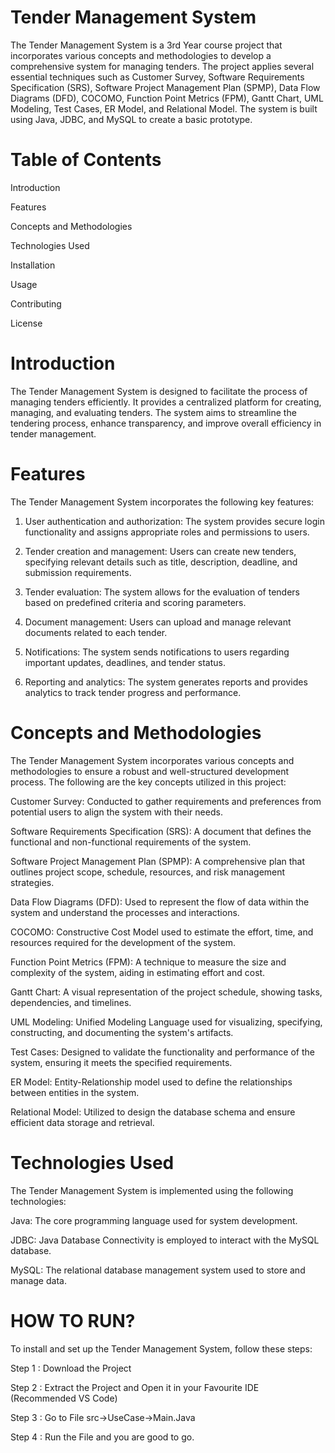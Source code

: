 # Tender Management System
The Tender Management System is a 3rd Year course project that incorporates various concepts and methodologies to develop a comprehensive system for managing tenders. The project applies several essential techniques such as Customer Survey, Software Requirements Specification (SRS), Software Project Management Plan (SPMP), Data Flow Diagrams (DFD), COCOMO, Function Point Metrics (FPM), Gantt Chart, UML Modeling, Test Cases, ER Model, and Relational Model. The system is built using Java, JDBC, and MySQL to create a basic prototype.

# Table of Contents
Introduction

Features

Concepts and Methodologies

Technologies Used

Installation

Usage

Contributing

License

# Introduction
The Tender Management System is designed to facilitate the process of managing tenders efficiently. It provides a centralized platform for creating, managing, and evaluating tenders. The system aims to streamline the tendering process, enhance transparency, and improve overall efficiency in tender management.

# Features
The Tender Management System incorporates the following key features:

1. User authentication and authorization: The system provides secure login functionality and assigns appropriate roles and permissions to users.

2. Tender creation and management: Users can create new tenders, specifying relevant details such as title, description, deadline, and submission requirements.

3. Tender evaluation: The system allows for the evaluation of tenders based on predefined criteria and scoring parameters.

4. Document management: Users can upload and manage relevant documents related to each tender.

5. Notifications: The system sends notifications to users regarding important updates, deadlines, and tender status.

6. Reporting and analytics: The system generates reports and provides analytics to track tender progress and performance.


# Concepts and Methodologies
The Tender Management System incorporates various concepts and methodologies to ensure a robust and well-structured development process. The following are the key concepts utilized in this project:

Customer Survey: Conducted to gather requirements and preferences from potential users to align the system with their needs.

Software Requirements Specification (SRS): A document that defines the functional and non-functional requirements of the system.

Software Project Management Plan (SPMP): A comprehensive plan that outlines project scope, schedule, resources, and risk management strategies.

Data Flow Diagrams (DFD): Used to represent the flow of data within the system and understand the processes and interactions.

COCOMO: Constructive Cost Model used to estimate the effort, time, and resources required for the development of the system.

Function Point Metrics (FPM): A technique to measure the size and complexity of the system, aiding in estimating effort and cost.

Gantt Chart: A visual representation of the project schedule, showing tasks, dependencies, and timelines.

UML Modeling: Unified Modeling Language used for visualizing, specifying, constructing, and documenting the system's artifacts.

Test Cases: Designed to validate the functionality and performance of the system, ensuring it meets the specified requirements.

ER Model: Entity-Relationship model used to define the relationships between entities in the system.

Relational Model: Utilized to design the database schema and ensure efficient data storage and retrieval.


# Technologies Used
The Tender Management System is implemented using the following technologies:

Java: The core programming language used for system development.

JDBC: Java Database Connectivity is employed to interact with the MySQL database.

MySQL: The relational database management system used to store and manage data.


# HOW TO RUN?

To install and set up the Tender Management System, follow these steps:

Step 1 : Download the Project

Step 2 : Extract the Project and Open it in your Favourite IDE (Recommended VS Code)

Step 3 : Go to File src->UseCase->Main.Java

Step 4 : Run the File and you are good to go.
